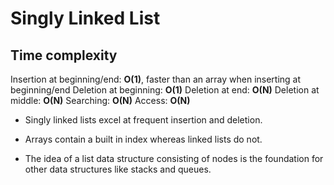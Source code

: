 # Singly Linked List

## Time complexity

Insertion at beginning/end: **O(1)**, faster than an array when inserting at beginning/end
Deletion at beginning: **O(1)**
Deletion at end: **O(N)**
Deletion at middle: **O(N)**
Searching: **O(N)**
Access: **O(N)**

* Singly linked lists excel at frequent insertion and deletion.

* Arrays contain a built in index whereas linked lists do not.

* The idea of a list data structure consisting of nodes is the foundation for other data structures like stacks and queues.